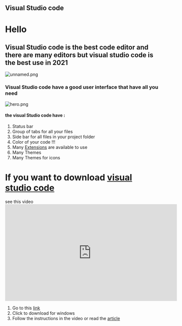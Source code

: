## Visual Studio code

# Hello


## Visual Studio code is the best code editor and there are many editors but visual studio code is the best use in 2021


![unnamed.png](https://cdn.hashnode.com/res/hashnode/image/upload/v1641138109499/GffU2zQUM.png)


### Visual Studio code have a good user interface that have all you need


![hero.png](https://cdn.hashnode.com/res/hashnode/image/upload/v1641138342692/kNEcAp-af.png)

#### the visual Studio code have :

1. Status bar
2. Group of tabs for all your files
3. Side bar for all files in your project folder
4. Color of your code !!!
5. Many  [Extensions](https://programing-school.hashnode.dev/7-helpful-visual-studio-code-extensions) are available to use
6. Many Themes
7. Many Themes for icons

# If you want to download  [visual studio code](https://code.visualstudio.com/)

see this video <iframe width="560" height="315" src="https://www.youtube.com/embed/CgTeTudMXlA" title="YouTube video player" frameborder="0" allow="accelerometer; autoplay; clipboard-write; encrypted-media; gyroscope; picture-in-picture" allowfullscreen></iframe>

1. Go to this  [link](https://code.visualstudio.com/)
2. Click to download for windows
3. Follow the instructions in the video or read the  [article](https://programing-school.hashnode.dev/how-to-install-visual-studio-code-and-write-python-html-css-javascript-with-it)

